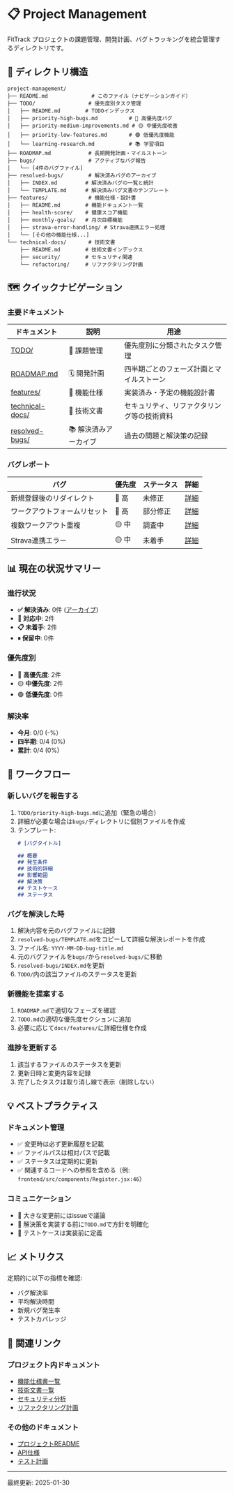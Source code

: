 # 📋 Project Management

FitTrack プロジェクトの課題管理、開発計画、バグトラッキングを統合管理するディレクトリです。

## 📁 ディレクトリ構造

```
project-management/
├── README.md              # このファイル（ナビゲーションガイド）
├── TODO/                 # 優先度別タスク管理
│   ├── README.md        # TODOインデックス
│   ├── priority-high-bugs.md          # 🔴 高優先度バグ
│   ├── priority-medium-improvements.md # 🟡 中優先度改善
│   ├── priority-low-features.md       # 🟢 低優先度機能
│   └── learning-research.md           # 📚 学習項目
├── ROADMAP.md            # 長期開発計画・マイルストーン
├── bugs/                 # アクティブなバグ報告
│   └── [4件のバグファイル]
├── resolved-bugs/        # 解決済みバグのアーカイブ
│   ├── INDEX.md         # 解決済みバグの一覧と統計
│   └── TEMPLATE.md      # 解決済みバグ文書のテンプレート
├── features/             # 機能仕様・設計書
│   ├── README.md        # 機能ドキュメント一覧
│   ├── health-score/    # 健康スコア機能
│   ├── monthly-goals/   # 月次目標機能
│   ├── strava-error-handling/ # Strava連携エラー処理
│   └── [その他の機能仕様...]
└── technical-docs/       # 技術文書
    ├── README.md        # 技術文書インデックス
    ├── security/        # セキュリティ関連
    └── refactoring/     # リファクタリング計画
```

## 🗺 クイックナビゲーション

### 主要ドキュメント

| ドキュメント | 説明 | 用途 |
|------------|------|------|
| [TODO/](./TODO/README.md) | 📝 課題管理 | 優先度別に分類されたタスク管理 |
| [ROADMAP.md](./ROADMAP.md) | 🗓 開発計画 | 四半期ごとのフェーズ計画とマイルストーン |
| [features/](./features/README.md) | 🎯 機能仕様 | 実装済み・予定の機能設計書 |
| [technical-docs/](./technical-docs/README.md) | 🔧 技術文書 | セキュリティ、リファクタリング等の技術資料 |
| [resolved-bugs/](./resolved-bugs/INDEX.md) | 📚 解決済みアーカイブ | 過去の問題と解決策の記録 |

### バグレポート

| バグ | 優先度 | ステータス | 詳細 |
|-----|-------|-----------|------|
| 新規登録後のリダイレクト | 🔴 高 | 未修正 | [詳細](./bugs/registration-navigation-redirect.md) |
| ワークアウトフォームリセット | 🔴 高 | 部分修正 | [詳細](./bugs/workout-form-submit-reset-not-working.md) |
| 複数ワークアウト重複 | 🟡 中 | 調査中 | [詳細](./bugs/multiple-workouts-duplicate-issue.md) |
| Strava連携エラー | 🟡 中 | 未着手 | [詳細](./bugs/strava-sync-connection-failed.md) |

## 📊 現在の状況サマリー

### 進行状況
- **✅ 解決済み**: 0件 ([アーカイブ](./resolved-bugs/INDEX.md))
- **🔄 対応中**: 2件
- **📋 未着手**: 2件
- **⏸ 保留中**: 0件

### 優先度別
- 🔴 **高優先度**: 2件
- 🟡 **中優先度**: 2件
- 🟢 **低優先度**: 0件

### 解決率
- **今月**: 0/0 (-%）
- **四半期**: 0/4 (0%)
- **累計**: 0/4 (0%)

## 🔄 ワークフロー

### 新しいバグを報告する

1. `TODO/priority-high-bugs.md`に追加（緊急の場合）
2. 詳細が必要な場合は`bugs/`ディレクトリに個別ファイルを作成
3. テンプレート:
   ```markdown
   # [バグタイトル]

   ## 概要
   ## 発生条件
   ## 技術的詳細
   ## 影響範囲
   ## 解決策
   ## テストケース
   ## ステータス
   ```

### バグを解決した時

1. 解決内容を元のバグファイルに記録
2. `resolved-bugs/TEMPLATE.md`をコピーして詳細な解決レポートを作成
3. ファイル名: `YYYY-MM-DD-bug-title.md`
4. 元のバグファイルを`bugs/`から`resolved-bugs/`に移動
5. `resolved-bugs/INDEX.md`を更新
6. `TODO/`内の該当ファイルのステータスを更新

### 新機能を提案する

1. `ROADMAP.md`で適切なフェーズを確認
2. `TODO.md`の適切な優先度セクションに追加
3. 必要に応じて`docs/features/`に詳細仕様を作成

### 進捗を更新する

1. 該当するファイルのステータスを更新
2. 更新日時と変更内容を記録
3. 完了したタスクは取り消し線で表示（削除しない）

## 💡 ベストプラクティス

### ドキュメント管理
- ✅ 変更時は必ず更新履歴を記載
- ✅ ファイルパスは相対パスで記載
- ✅ ステータスは定期的に更新
- ✅ 関連するコードへの参照を含める（例: `frontend/src/components/Register.jsx:46`）

### コミュニケーション
- 💬 大きな変更前にはissueで議論
- 💬 解決策を実装する前に`TODO.md`で方針を明確化
- 💬 テストケースは実装前に定義

## 📈 メトリクス

定期的に以下の指標を確認:
- バグ解決率
- 平均解決時間
- 新規バグ発生率
- テストカバレッジ

## 🔗 関連リンク

### プロジェクト内ドキュメント
- [機能仕様書一覧](./features/README.md)
- [技術文書一覧](./technical-docs/README.md)
- [セキュリティ分析](./technical-docs/security/)
- [リファクタリング計画](./technical-docs/refactoring/)

### その他のドキュメント
- [プロジェクトREADME](../../README.md)
- [API仕様](../specifications/)
- [テスト計画](../testing/)

---

最終更新: 2025-01-30